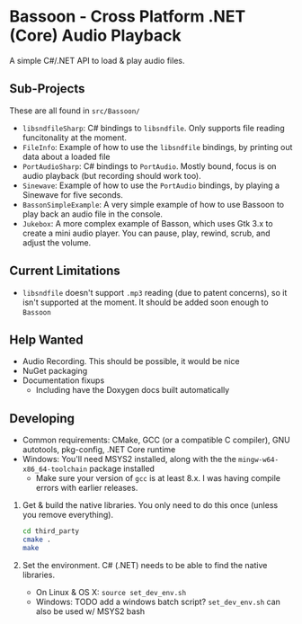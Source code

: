 Bassoon - Cross Platform .NET (Core) Audio Playback
===================================================

A simple C#/.NET API to load & play audio files.



Sub-Projects
------------

These are all found in `src/Bassoon/`

- `libsndfileSharp`: C# bindings to `libsndfile`.  Only supports file reading
  funcitonality at the moment.
- `FileInfo`: Example of how to use the `libsndfile` bindings, by printing
  out data about a loaded file
- `PortAudioSharp`: C# bindings to `PortAudio`.  Mostly bound, focus is on audio
  playback (but recording should work too).
- `Sinewave`: Example of how to use the `PortAudio` bindings, by playing a
  Sinewave for five seconds.
- `BassonSimpleExample`: A very simple example of how to use Bassoon to play
  back an audio file in the console.
- `Jukebox`: A more complex example of Basson, which uses Gtk 3.x to create a
  mini audio player.  You can pause, play, rewind, scrub, and adjust the volume.



Current Limitations
-------------------

- `libsndfile` doesn't support `.mp3` reading (due to patent concerns), so it
  isn't supported at the moment.  It should be added soon enough to `Bassoon`



Help Wanted
-----------

- Audio Recording. This should be possible, it would be nice
- NuGet packaging
- Documentation fixups
  - Including have the Doxygen docs built automatically


Developing
----------

- Common requirements: CMake, GCC (or a compatible C compiler), GNU autotools, pkg-config, .NET Core runtime
- Windows: You'll need MSYS2 installed, along with the the `mingw-w64-x86_64-toolchain` package installed
  - Make sure your version of `gcc` is at least 8.x.  I was having compile errors with earlier releases.



1. Get & build the native libraries.  You only need to do this once (unless you
   remove everything).
   
   ```bash
   cd third_party
   cmake .
   make
   ```

2. Set the environment.  C# (.NET) needs to be able to find the native libraries.
   - On Linux & OS X: `source set_dev_env.sh`
   - Windows: TODO add a windows batch script?  `set_dev_env.sh` can also be used w/ MSYS2 bash
